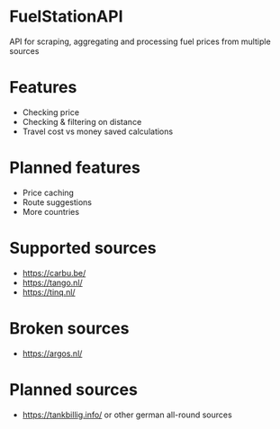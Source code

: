 # FuelStationAPI
API for scraping, aggregating and processing fuel prices from multiple sources

# Features
 - Checking price
 - Checking & filtering on distance
 - Travel cost vs money saved calculations

# Planned features
 - Price caching
 - Route suggestions
 - More countries

# Supported sources
 - https://carbu.be/
 - https://tango.nl/
 - https://tinq.nl/

# Broken sources
 - https://argos.nl/

# Planned sources
 - https://tankbillig.info/ or other german all-round sources
